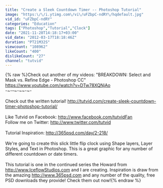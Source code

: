 ```yaml
---
title: "Create a Sleek Countdown Timer -- Photoshop Tutorial"
image: "https:\/\/i.ytimg.com\/vi\/uFZbpC-ndRY\/hqdefault.jpg"
vid_id: "uFZbpC-ndRY"
categories: "Education"
tags: ["Photoshop","Tutorial","Clock"]
date: "2021-11-28T14:18:17+03:00"
vid_date: "2012-03-17T18:18:46Z"
duration: "PT21M32S"
viewcount: "108962"
likeCount: "400"
dislikeCount: "27"
channel: "tutvid"
---
```

{% raw %}Check out another of my videos: &quot;BREAKDOWN: Select and Mask vs. Refine Edge - Photoshop CC&quot; <br /><a rel="nofollow" target="blank" href="https://www.youtube.com/watch?v=DTw78XQNjAo">https://www.youtube.com/watch?v=DTw78XQNjAo</a><br />-~-~~-~~~-~~-~-<br /><br />Check out the written tutorial! <a rel="nofollow" target="blank" href="http://tutvid.com/create-sleek-countdown-timer-photoshop-tutorial/">http://tutvid.com/create-sleek-countdown-timer-photoshop-tutorial/</a><br /><br />Like Tutvid on Facebook: <a rel="nofollow" target="blank" href="http://www.facebook.com/tutvidFan">http://www.facebook.com/tutvidFan</a><br />Follow me on Twitter: <a rel="nofollow" target="blank" href="http://www.twitter.com/tutvid">http://www.twitter.com/tutvid</a><br /><br />Tutorial Inspiration: <a rel="nofollow" target="blank" href="http://365psd.com/day/2-218/">http://365psd.com/day/2-218/</a> <br /><br />We're going to create this slick little flip clock using Shape layers, Layer Styles, and Text in Photoshop. This is a great graphic for any number of different countdown or date timers. <br /><br />This tutorial is one in the continued series the Howard from <a rel="nofollow" target="blank" href="http://www.IceflowStudios.com">http://www.IceflowStudios.com</a> and I are creating. Inspiration is draw from the amazing <a rel="nofollow" target="blank" href="http://www.365psd.com">http://www.365psd.com</a> and any number of the quality, free PSD downloads they provide! Check them out now!{% endraw %}
